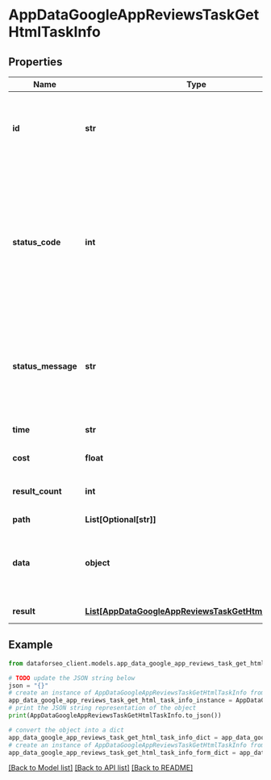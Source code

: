 # AppDataGoogleAppReviewsTaskGetHtmlTaskInfo


## Properties

Name | Type | Description | Notes
------------ | ------------- | ------------- | -------------
**id** | **str** | task identifier unique task identifier in our system in the UUID format | [optional] 
**status_code** | **int** | status code of the task generated by DataForSEO, can be within the following range: 10000-60000 you can find the full list of the response codes here | [optional] 
**status_message** | **str** | informational message of the task you can find the full list of general informational messages here | [optional] 
**time** | **str** | execution time, seconds | [optional] 
**cost** | **float** | total tasks cost, USD | [optional] 
**result_count** | **int** | number of elements in the result array | [optional] 
**path** | **List[Optional[str]]** | URL path | [optional] 
**data** | **object** | contains the same parameters that you specified in the POST request | [optional] 
**result** | [**List[AppDataGoogleAppReviewsTaskGetHtmlResultInfo]**](AppDataGoogleAppReviewsTaskGetHtmlResultInfo.md) | array of results | [optional] 

## Example

```python
from dataforseo_client.models.app_data_google_app_reviews_task_get_html_task_info import AppDataGoogleAppReviewsTaskGetHtmlTaskInfo

# TODO update the JSON string below
json = "{}"
# create an instance of AppDataGoogleAppReviewsTaskGetHtmlTaskInfo from a JSON string
app_data_google_app_reviews_task_get_html_task_info_instance = AppDataGoogleAppReviewsTaskGetHtmlTaskInfo.from_json(json)
# print the JSON string representation of the object
print(AppDataGoogleAppReviewsTaskGetHtmlTaskInfo.to_json())

# convert the object into a dict
app_data_google_app_reviews_task_get_html_task_info_dict = app_data_google_app_reviews_task_get_html_task_info_instance.to_dict()
# create an instance of AppDataGoogleAppReviewsTaskGetHtmlTaskInfo from a dict
app_data_google_app_reviews_task_get_html_task_info_form_dict = app_data_google_app_reviews_task_get_html_task_info.from_dict(app_data_google_app_reviews_task_get_html_task_info_dict)
```
[[Back to Model list]](../README.md#documentation-for-models) [[Back to API list]](../README.md#documentation-for-api-endpoints) [[Back to README]](../README.md)


